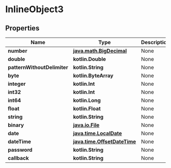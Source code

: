 
# InlineObject3

## Properties
Name | Type | Description | Notes
------------ | ------------- | ------------- | -------------
**number** | [**java.math.BigDecimal**](java.math.BigDecimal.md) | None | 
**double** | **kotlin.Double** | None | 
**patternWithoutDelimiter** | **kotlin.String** | None | 
**byte** | **kotlin.ByteArray** | None | 
**integer** | **kotlin.Int** | None |  [optional]
**int32** | **kotlin.Int** | None |  [optional]
**int64** | **kotlin.Long** | None |  [optional]
**float** | **kotlin.Float** | None |  [optional]
**string** | **kotlin.String** | None |  [optional]
**binary** | [**java.io.File**](java.io.File.md) | None |  [optional]
**date** | [**java.time.LocalDate**](java.time.LocalDate.md) | None |  [optional]
**dateTime** | [**java.time.OffsetDateTime**](java.time.OffsetDateTime.md) | None |  [optional]
**password** | **kotlin.String** | None |  [optional]
**callback** | **kotlin.String** | None |  [optional]




